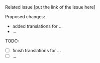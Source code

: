 Related issue [put the link of the issue here]

Proposed changes:
- added translations for ...
- ...


TODO:
- [ ] finish translations for ...
- [ ] ...

